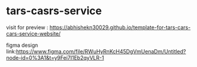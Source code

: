 # tars-casrs-service
visit for preview : https://abhishekn30029.github.io/template-for-tars-cars-cars-service-website/

figma design link:https://www.figma.com/file/RWuHyRnKcH45DgVmUenaDm/Untitled?node-id=0%3A1&t=y9Fei7I1Eb2qyVLR-1
